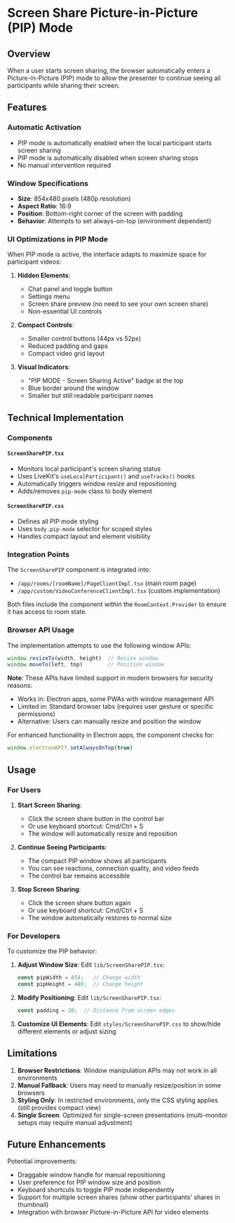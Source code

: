 # Screen Share Picture-in-Picture (PIP) Mode

## Overview

When a user starts screen sharing, the browser automatically enters a Picture-in-Picture (PIP) mode to allow the presenter to continue seeing all participants while sharing their screen.

## Features

### Automatic Activation
- PIP mode is automatically enabled when the local participant starts screen sharing
- PIP mode is automatically disabled when screen sharing stops
- No manual intervention required

### Window Specifications
- **Size**: 854x480 pixels (480p resolution)
- **Aspect Ratio**: 16:9
- **Position**: Bottom-right corner of the screen with padding
- **Behavior**: Attempts to set always-on-top (environment dependent)

### UI Optimizations in PIP Mode
When PIP mode is active, the interface adapts to maximize space for participant videos:

1. **Hidden Elements**:
   - Chat panel and toggle button
   - Settings menu
   - Screen share preview (no need to see your own screen share)
   - Non-essential UI controls

2. **Compact Controls**:
   - Smaller control buttons (44px vs 52px)
   - Reduced padding and gaps
   - Compact video grid layout

3. **Visual Indicators**:
   - "PIP MODE - Screen Sharing Active" badge at the top
   - Blue border around the window
   - Smaller but still readable participant names

## Technical Implementation

### Components

#### `ScreenSharePIP.tsx`
- Monitors local participant's screen sharing status
- Uses LiveKit's `useLocalParticipant()` and `useTracks()` hooks
- Automatically triggers window resize and repositioning
- Adds/removes `pip-mode` class to body element

#### `ScreenSharePIP.css`
- Defines all PIP mode styling
- Uses `body.pip-mode` selector for scoped styles
- Handles compact layout and element visibility

### Integration Points

The `ScreenSharePIP` component is integrated into:
- `/app/rooms/[roomName]/PageClientImpl.tsx` (main room page)
- `/app/custom/VideoConferenceClientImpl.tsx` (custom implementation)

Both files include the component within the `RoomContext.Provider` to ensure it has access to room state.

### Browser API Usage

The implementation attempts to use the following window APIs:
```typescript
window.resizeTo(width, height)  // Resize window
window.moveTo(left, top)        // Position window
```

**Note**: These APIs have limited support in modern browsers for security reasons:
- Works in: Electron apps, some PWAs with window management API
- Limited in: Standard browser tabs (requires user gesture or specific permissions)
- Alternative: Users can manually resize and position the window

For enhanced functionality in Electron apps, the component checks for:
```typescript
window.electronAPI?.setAlwaysOnTop(true)
```

## Usage

### For Users

1. **Start Screen Sharing**:
   - Click the screen share button in the control bar
   - Or use keyboard shortcut: Cmd/Ctrl + S
   - The window will automatically resize and reposition

2. **Continue Seeing Participants**:
   - The compact PIP window shows all participants
   - You can see reactions, connection quality, and video feeds
   - The control bar remains accessible

3. **Stop Screen Sharing**:
   - Click the screen share button again
   - Or use keyboard shortcut: Cmd/Ctrl + S
   - The window automatically restores to normal size

### For Developers

To customize the PIP behavior:

1. **Adjust Window Size**:
   Edit `lib/ScreenSharePIP.tsx`:
   ```typescript
   const pipWidth = 854;   // Change width
   const pipHeight = 480;  // Change height
   ```

2. **Modify Positioning**:
   Edit `lib/ScreenSharePIP.tsx`:
   ```typescript
   const padding = 20;  // Distance from screen edges
   ```

3. **Customize UI Elements**:
   Edit `styles/ScreenSharePIP.css` to show/hide different elements or adjust sizing

## Limitations

1. **Browser Restrictions**: Window manipulation APIs may not work in all environments
2. **Manual Fallback**: Users may need to manually resize/position in some browsers
3. **Styling Only**: In restricted environments, only the CSS styling applies (still provides compact view)
4. **Single Screen**: Optimized for single-screen presentations (multi-monitor setups may require manual adjustment)

## Future Enhancements

Potential improvements:
- Draggable window handle for manual repositioning
- User preference for PIP window size and position
- Keyboard shortcuts to toggle PIP mode independently
- Support for multiple screen shares (show other participants' shares in thumbnail)
- Integration with browser Picture-in-Picture API for video elements

